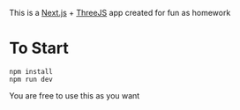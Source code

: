 This is a [Next.js](https://nextjs.org) + [ThreeJS](https://threejs.org/) app created for fun as homework

# To Start
```
npm install
npm run dev
```

You are free to use this as you want

